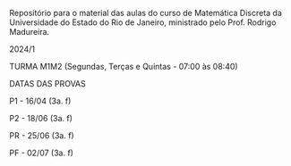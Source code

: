Repositório para o material das aulas do curso de Matemática Discreta da Universidade do Estado do Rio de Janeiro, ministrado pelo Prof. Rodrigo Madureira.

2024/1

TURMA M1M2 (Segundas, Terças e Quintas - 07:00 às 08:40)

DATAS DAS PROVAS

P1 - 16/04 (3a. f)

P2 - 18/06 (3a. f)

PR - 25/06 (3a. f)

PF - 02/07 (3a. f)
